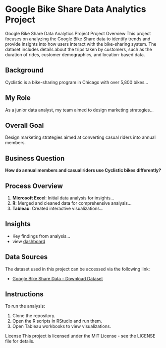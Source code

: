 # Google Bike Share Data Analytics Project

Google Bike Share Data Analytics Project Project Overview This project focuses on analyzing the Google Bike Share data to identify trends and provide insights into how users interact with the bike-sharing system. The dataset includes details about the trips taken by customers, such as the duration of rides, customer demographics, and location-based data.


## Background
Cyclistic is a bike-sharing program in Chicago with over 5,800 bikes...

## My Role
As a junior data analyst, my team aimed to design marketing strategies...

## Overall Goal
Design marketing strategies aimed at converting casual riders into annual members.

## Business Question
**How do annual members and casual riders use Cyclistic bikes differently?**

## Process Overview
1. **Microsoft Excel**: Initial data analysis for insights...
2. **R**: Merged and cleaned data for comprehensive analysis...
3. **Tableau**: Created interactive visualizations...

## Insights
- Key findings from analysis...
- view [dashboard](https://public.tableau.com/app/profile/shiva.k6434/viz/dataanalysticscapsoneprojectbikeshareanalysis/Dashboard1)
  
## Data Sources
The dataset used in this project can be accessed via the following link:
- [Google Bike Share Data - Download Dataset](https://divvy-tripdata.s3.amazonaws.com/index.html)

## Instructions
To run the analysis:
1. Clone the repository.
2. Open the R scripts in RStudio and run them.
3. Open Tableau workbooks to view visualizations.

License This project is licensed under the MIT License - see the LICENSE file for details.
